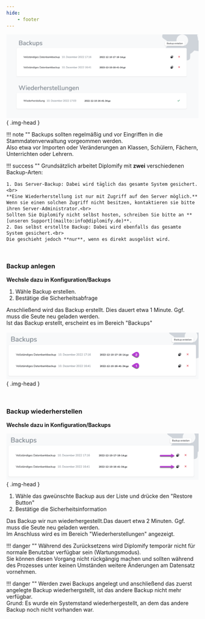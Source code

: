 ```yaml
---
hide:
    - footer
---
```


![Image title](./../../img/01_Administration/backup.png){ .img-head }

!!! note ""
    Backups sollten regelmäßig und vor Eingriffen in die Stammdatenverwaltung vorgeommen werden.<br>
    Also etwa vor Importen oder Veränderungen an Klassen, Schülern, Fächern, Unterrichten oder Lehrern. 

!!! success ""
    Grundsätzlich arbeitet Diplomify mit **zwei** verschiedenen Backup-Arten:
    
    1. Das Server-Backup: Dabei wird täglich das gesamte System gesichert.<br>
    **Eine Wiederherstellung ist nur mit Zugriff auf den Server möglich.** Wenn sie einen solchen Zugriff nicht besitzen, kontaktieren sie bitte ihren Server-Administrator.<br>
    Sollten Sie Diplomify nicht selbst hosten, schreiben Sie bitte an **[unseren Support](mailto:info@diplomify.de)**.
    2. Das selbst erstellte Backup: Dabei wird ebenfalls das gesamte System gesichert.<br>
    Die geschieht jedoch **nur**, wenn es direkt ausgelöst wird.

<br>

### Backup anlegen

**Wechsle dazu in Konfiguration/Backups**


1. Wähle Backup erstellen.
2. Bestätige die Sicherheitsabfrage

Anschließend wird das Backup erstellt. Dies dauert etwa 1 Minute. Ggf. muss die Seute neu geladen werden.<br>
Ist das Backup erstellt, erscheint es im Bereich "Backups"<br><br>
![Image title](./../../img/01_Administration/backup_done.png){ .img-head }

<br>

### Backup wiederherstellen

**Wechsle dazu in Konfiguration/Backups**

![Image title](./../../img/01_Administration/backup_restore.png){ .img-head }

1. Wähle das gweünschte Backup aus der Liste und drücke den "Restore Button" 
2. Bestätige die Sicherheitsinformation

Das Backup wir nun wiederhergestellt.Das dauert etwa 2 Minuten. Ggf. muss die Seute neu geladen werden. <br>
Im Anschluss wird es im Bereich "Wiederherstellungen" angezeigt.


!!! danger ""
    Während des Zurücksetzens wird Diplomify temporär nicht für normale Benutzbar verfügbar sein (Wartungsmodus).<br> 
    Sie können diesen Vorgang nicht rückgängig machen und sollten während des Prozesses unter keinen Umständen weitere Änderungen am Datensatz vornehmen.

!!! danger ""
    Werden zwei Backups angelegt und anschließend das zuerst angelegte Backup wiederhergstellt, ist das andere Backup nicht mehr verfügbar.<br>
    Grund: Es wurde ein Systemstand wiederhergestellt, an dem das andere Backup noch nicht vorhanden war.